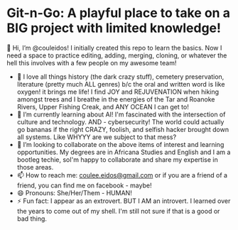 # Git-n-Go: A playful place to take on a BIG project with limited knowledge!  

👋 Hi, I’m @couleidos! I initially created this repo to learn the basics. Now I need a space to practice editing, adding, merging, cloning, or whatever the hell this involves with a few people on my awesome team!
- 👀 I love all things history (the dark crazy stuff), cemetery preservation, literature (pretty much ALL genres) b/c the oral and written word is like oxygen! it brings me life! I find JOY and REJUVENATION when hiking amongst trees and I breathe in the energies of the Tar and Roanoke Rivers, Upper Fishing Creak, and ANY OCEAN I can get to!
- 🌱 I’m currently learning about AI! I'm fascinated with the intersection of culture and technology. AND - cybersecurity! The world could actually go bananas if the right CRAZY, foolish, and selfish hacker brought down all systems. Like WHYYY are we subject to that mess? 
- 💞️ I’m looking to collaborate on the above items of interest and learning opportunities. My degrees are in Africana Studies and English and I am a bootleg techie, soI'm happy to collaborate and share my expertise in those areas.
- 📫 How to reach me: coulee.eidos@gmail.com or if you are a friend of a friend, you can find me on facebook - maybe! 
- 😄 Pronouns: She/Her/Them - HUMAN!
- ⚡ Fun fact: I appear as an extrovert. BUT I AM an introvert. I learned over the years to come out of my shell. I'm still not sure if that is a good or bad thing.
<!---
couleidos/couleidos is a ✨ special ✨ repository because its `README.md` (this file) appears on your GitHub profile.
You can click the Preview link to take a look at your changes.
--->
